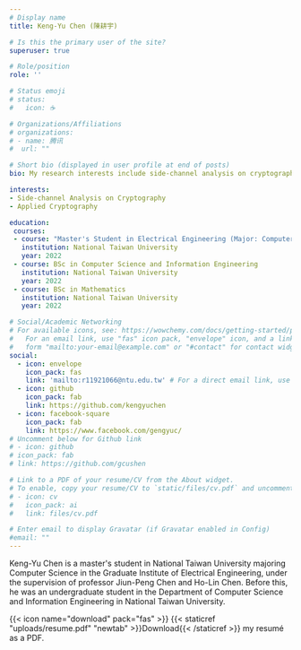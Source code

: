 ```yaml
---
# Display name
title: Keng-Yu Chen (陳耕宇)

# Is this the primary user of the site?
superuser: true

# Role/position
role: ''

# Status emoji
# status:
#   icon: ☕️

# Organizations/Affiliations
# organizations:
# - name: 腾讯
#  url: ""

# Short bio (displayed in user profile at end of posts)
bio: My research interests include side-channel analysis on cryptography and theoretical aspects of concrete cryptographic constructions

interests:
- Side-channel Analysis on Cryptography
- Applied Cryptography

education:
 courses:
 - course: "Master's Student in Electrical Engineering (Major: Computer Science)"
   institution: National Taiwan University
   year: 2022
 - course: BSc in Computer Science and Information Engineering
   institution: National Taiwan University
   year: 2022
 - course: BSc in Mathematics
   institution: National Taiwan University
   year: 2022

# Social/Academic Networking
# For available icons, see: https://wowchemy.com/docs/getting-started/page-builder/#icons
#   For an email link, use "fas" icon pack, "envelope" icon, and a link in the
#   form "mailto:your-email@example.com" or "#contact" for contact widget.
social:
  - icon: envelope
    icon_pack: fas
    link: 'mailto:r11921066@ntu.edu.tw' # For a direct email link, use "mailto:test@example.org".
  - icon: github
    icon_pack: fab
    link: https://github.com/kengyuchen
  - icon: facebook-square
    icon_pack: fab
    link: https://www.facebook.com/gengyuc/
# Uncomment below for Github link
# - icon: github
# icon_pack: fab
# link: https://github.com/gcushen

# Link to a PDF of your resume/CV from the About widget.
# To enable, copy your resume/CV to `static/files/cv.pdf` and uncomment the lines below.
# - icon: cv
#   icon_pack: ai
#   link: files/cv.pdf

# Enter email to display Gravatar (if Gravatar enabled in Config)
#email: ""
---
```


Keng-Yu Chen is a master's student in National Taiwan University majoring Computer Science in the Graduate Institute of Electrical Engineering, under the supervision of professor Jiun-Peng Chen and Ho-Lin Chen. Before this, he was an undergraduate student in the Department of Computer Science and Information Engineering in National Taiwan University.

{{< icon name="download" pack="fas" >}} {{< staticref "uploads/resume.pdf" "newtab" >}}Download{{< /staticref >}} my resumé as a PDF.
